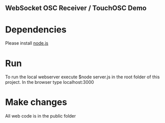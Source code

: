 ## WebSocket OSC Receiver / TouchOSC Demo

# Dependencies
Please install [node.js](https://nodejs.org) 

# Run
To run the local webserver execute $node server.js in the root folder of this project. 
In the browser type localhost:3000

# Make changes
All web code is in the public folder


